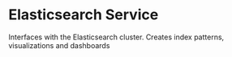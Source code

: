 # Elasticsearch Service
Interfaces with the Elasticsearch cluster. Creates index patterns, visualizations and dashboards